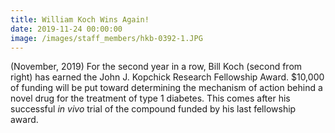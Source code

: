 ```yaml
---
title: William Koch Wins Again!
date: 2019-11-24 00:00:00
image: /images/staff_members/hkb-0392-1.JPG
---
```


(November, 2019) For the second year in a row, Bill Koch (second from right) has earned the John J. Kopchick Research Fellowship Award. $10,000 of funding will be put toward determining the mechanism of action behind a novel drug for the treatment of type 1 diabetes. This comes after his successful&nbsp;*in vivo*&nbsp;trial of the compound funded by his last fellowship award.